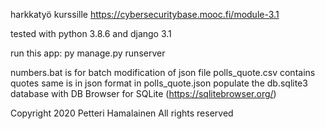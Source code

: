 harkkatyö kurssille https://cybersecuritybase.mooc.fi/module-3.1

tested with python 3.8.6 and django 3.1

run this app: py manage.py runserver

numbers.bat is for batch modification of json file
polls_quote.csv contains quotes
same is in json format in polls_quote.json
populate the db.sqlite3 database with DB Browser for SQLite (https://sqlitebrowser.org/)

Copyright 2020 Petteri Hamalainen
All rights reserved
